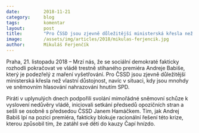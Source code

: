 ```yaml
---
date:         2018-11-21
category:     blog
tags:         komentar
layout:       post
title:        "Pro ČSSD jsou zjevně důležitější ministerská křesla než vlastní důstojnost, komentuje poslanec Mikuláš Ferjenčík"
image:        /assets/img/articles/2018/mikulas-ferjencik.jpg
author:       Mikuláš Ferjenčík
---
```


Praha, 21. listopadu 2018 – Mrzí nás, že se sociální demokraté fakticky rozhodli pokračovat ve vládě trestně stíhaného premiéra Andreje Babiše, který je podezřelý z maření vyšetřování. Pro ČSSD jsou zjevně důležitější ministerská křesla než vlastní důstojnost, navíc v situaci, kdy jsou mnohdy ve sněmovním hlasování nahrazováni hnutím SPD.

Piráti v uplynulých dnech podpořili svolání mimořádné sněmovní schůze k vyslovení  nedůvěry vládě, iniciovali setkání předsedů opozičních stran a sešli se osobně s předsedou ČSSD Janem Hamáčkem. Tím, jak Andrej Babiš lpí na pozici premiéra, fakticky blokuje racionální řešení této krize, kterou způsobil tím, že zatáhl své děti do kauzy Čapí hnízdo.
